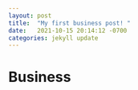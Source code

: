 ```yaml
---
layout: post
title:  "My first business post! "
date:   2021-10-15 20:14:12 -0700
categories: jekyll update
---
```

# Business
